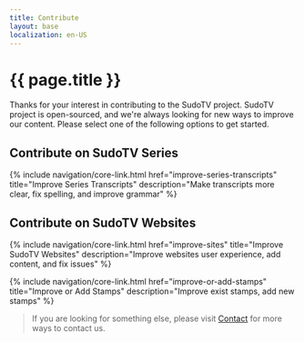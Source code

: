 ```yaml
---
title: Contribute
layout: base
localization: en-US
---
```


# {{ page.title }}

Thanks for your interest in contributing to the SudoTV project. SudoTV project is open-sourced, and we're always looking for new ways to improve our content. Please select one of the following options to get started.

## Contribute on SudoTV Series

{% include navigation/core-link.html
    href="improve-series-transcripts"
    title="Improve Series Transcripts"
    description="Make transcripts more clear, fix spelling, and improve grammar"
%}

## Contribute on SudoTV Websites

{% include navigation/core-link.html
    href="improve-sites"
    title="Improve SudoTV Websites"
    description="Improve websites user experience, add content, and fix issues"
%}

{% include navigation/core-link.html
    href="improve-or-add-stamps"
    title="Improve or Add Stamps"
    description="Improve exist stamps, add new stamps"
%}

> If you are looking for something else, please visit [Contact](https://sudo.tv/contact) for more ways to contact us.
